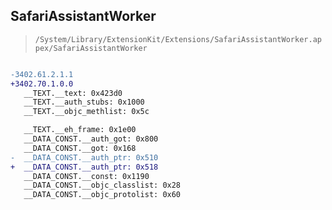 ## SafariAssistantWorker

> `/System/Library/ExtensionKit/Extensions/SafariAssistantWorker.appex/SafariAssistantWorker`

```diff

-3402.61.2.1.1
+3402.70.1.0.0
   __TEXT.__text: 0x423d0
   __TEXT.__auth_stubs: 0x1000
   __TEXT.__objc_methlist: 0x5c

   __TEXT.__eh_frame: 0x1e00
   __DATA_CONST.__auth_got: 0x800
   __DATA_CONST.__got: 0x168
-  __DATA_CONST.__auth_ptr: 0x510
+  __DATA_CONST.__auth_ptr: 0x518
   __DATA_CONST.__const: 0x1190
   __DATA_CONST.__objc_classlist: 0x28
   __DATA_CONST.__objc_protolist: 0x60

```
